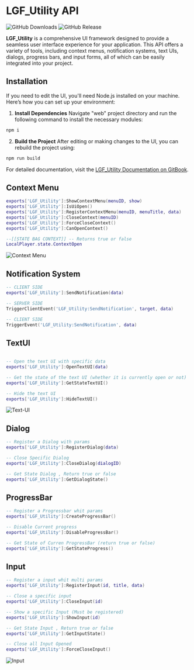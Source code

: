 # LGF_Utility API

![GitHub Downloads](https://img.shields.io/github/downloads/ENT510/LGF_Utility/total?logo=github)
![GitHub Release](https://img.shields.io/github/v/release/ENT510/LGF_Utility?logo=github)

**LGF_Utility** is a comprehensive UI framework designed to provide a seamless user interface experience for your application. This API offers a variety of tools, including context menus, notification systems, text UIs, dialogs, progress bars, and input forms, all of which can be easily integrated into your project.

## Installation

If you need to edit the UI, you'll need Node.js installed on your machine. Here’s how you can set up your environment:

1. **Install Dependencies**
   Navigate "web" project directory and run the following command to install the necessary modules:
```bash
npm i
```

2. **Build the Project**
After editing or making changes to the UI, you can rebuild the project using:

```bash
npm run build
```

For detailed documentation, visit the [LGF_Utility Documentation on GitBook](https://legacy-script.gitbook.io/legacy-core/free-release/lgf-ui).


## Context Menu

```lua
exports['LGF_Utility']:ShowContextMenu(menuID, show)
exports['LGF_Utility']:IsUiOpen()
exports['LGF_Utility']:RegisterContextMenu(menuID, menuTitle, data)
exports['LGF_Utility']:CloseContext(menuID)
exports['LGF_Utility']:ForceCloseContext()
exports['LGF_Utility']:CanOpenContext()

--[[STATE BAG CONTEXT]] -- Returns true or false
LocalPlayer.state.ContextOpen
```

![Context Menu](https://cdn.discordapp.com/attachments/1217899672899944509/1277354650659717181/image.png?ex=66ccdcb8&is=66cb8b38&hm=2870c95f721b968ed35198c9c21a20ad69ef07a007cf47cf6a5462d913ce47d1)

## Notification System

```lua
-- CLIENT SIDE
exports['LGF_Utility']:SendNotification(data)

-- SERVER SIDE
TriggerClientEvent('LGF_Utility:SendNotification', target, data)

-- CLIENT SIDE
TriggerEvent('LGF_Utility:SendNotification', data)
```

## TextUI

```lua

-- Open the text UI with specific data
exports['LGF_Utility']:OpenTextUI(data)

-- Get the state of the text UI (whether it is currently open or not)
exports['LGF_Utility']:GetStateTextUI()

-- Hide the text UI
exports['LGF_Utility']:HideTextUI()
```

![Text-UI](https://cdn.discordapp.com/attachments/1217899672899944509/1277355242828337292/keybind.png?ex=66ccdd46&is=66cb8bc6&hm=dac2f940b90f8dce0c3ee02abd4eb13fc468441b2ef49778a7c04c0ddd346796&)


## Dialog 


```lua
-- Register a Dialog with params
exports['LGF_Utility']:RegisterDialog(data)

-- Close Specific Dialog
exports['LGF_Utility']:CloseDialog(dialogID)

-- Get State Dialog , Return true or false
exports['LGF_Utility']:GetDialogState()
```

## ProgressBar 

```lua
-- Register a Progressbar whit params
exports['LGF_Utility']:CreateProgressBar()

-- Disable Current progress
exports['LGF_Utility']:DisableProgressBar()

-- Get State of Curren ProgressBar (return true or false)
exports['LGF_Utility']:GetStateProgress()

```


## Input 



```lua
-- Register a input whit multi params
exports['LGF_Utility']:RegisterInput(id, title, data)

-- Close a specific input
exports['LGF_Utility']:CloseInput(id)

-- Show a specific Input (Must be registered)
exports['LGF_Utility']:ShowInput(id)

-- Get State Input , Return true or false
exports['LGF_Utility']:GetInputState()

-- Close all Input Opened
exports['LGF_Utility']:ForceCloseInput()

```

![Input](https://cdn.discordapp.com/attachments/1217899672899944509/1277355891108347974/image.png?ex=66ccdde0&is=66cb8c60&hm=1ca49b8f0535bcbf50a460ead95c57c550f50bff3d8f2febf393b7a87b7a4d78&)
